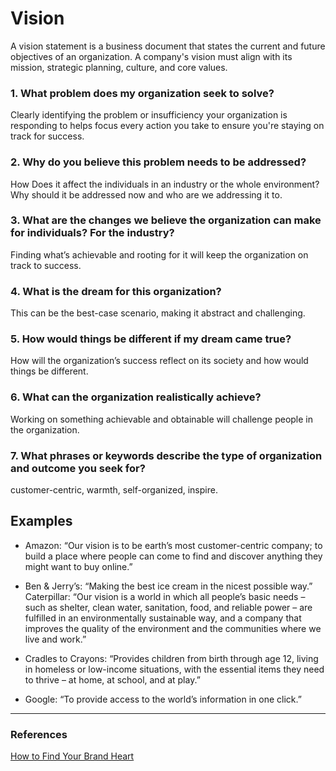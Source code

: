 ﻿# Vision

A vision statement is a business document that states the current and future objectives of an organization. A company's vision must align with its mission, strategic planning, culture, and core values.

### 1. What problem does my organization seek to solve?

Clearly identifying the problem or insufficiency your organization is responding to helps focus every action you take to ensure you're staying on track for success.

### 2. Why do you believe this problem needs to be addressed?

How Does it affect the individuals in an industry or the whole environment? Why should it be addressed now and who are we addressing it to.

### 3. What are the changes we believe the organization can make for individuals? For the industry?

Finding what’s achievable and rooting for it will keep the organization on track to success.

### 4. What is the dream for this organization?

This can be the best-case scenario, making it abstract and challenging.

### 5. How would things be different if my dream came true?

How will the organization’s success reflect on its society and how would things be different.

### 6. What can the organization realistically achieve?

Working on something achievable and obtainable will challenge people in the organization.

### 7. What phrases or keywords describe the type of organization and outcome you seek for?

customer-centric, warmth, self-organized, inspire.

## Examples

- Amazon: “Our vision is to be earth’s most customer-centric company; to build a place where people can come to find and discover anything they might want to buy online.”

* Ben & Jerry’s: “Making the best ice cream in the nicest possible way.”
  Caterpillar: “Our vision is a world in which all people’s basic needs – such as shelter, clean water, sanitation, food, and reliable power – are fulfilled in an environmentally sustainable way, and a company that improves the quality of the environment and the communities where we live and work.”

- Cradles to Crayons: “Provides children from birth through age 12, living in homeless or low-income situations, with the essential items they need to thrive – at home, at school, and at play.”

- Google: “To provide access to the world’s information in one click.”

<hr/>

### References

[How to Find Your Brand Heart](https://www.columnfivemedia.com/how-to-find-brand-heart/)
